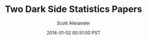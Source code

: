 ---
layout: podcast
title: "Two Dark Side Statistics Papers"
author: Scott Alexander
description: https://slatestarcodex.com/2014/01/02/two-dark-side-statistics-papers/
date: 2014-01-02 00:51:00 PST
length: 2744083
duration: 686
guid: two-dark-side-statistics-papers
---